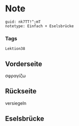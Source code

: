 # Note
```
guid: nk7TT!^;mT
notetype: Einfach + Eselsbrücke
```

### Tags
```
Lektion38
```

## Vorderseite
σφραγίζω

## Rückseite
versiegeln

## Eselsbrücke


